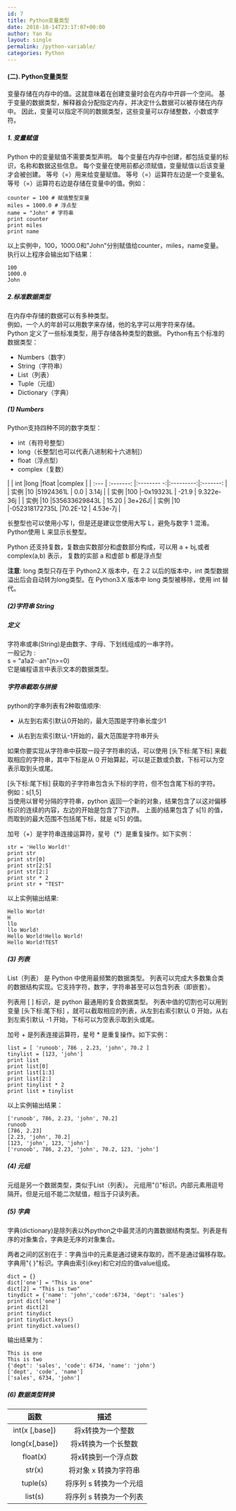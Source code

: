 ```yaml
---
id: 7
title: Python变量类型
date: 2018-10-14T23:17:07+00:00
author: Yan Xu
layout: single
permalink: /python-variable/
categories: Python
---
```

#### (二). Python变量类型

变量存储在内存中的值。这就意味着在创建变量时会在内存中开辟一个空间。
基于变量的数据类型，解释器会分配指定内存，并决定什么数据可以被存储在内存中。
因此，变量可以指定不同的数据类型，这些变量可以存储整数，小数或字符。

##### 1. 变量赋值
Python 中的变量赋值不需要类型声明。
每个变量在内存中创建，都包括变量的标识，名称和数据这些信息。
每个变量在使用前都必须赋值，变量赋值以后该变量才会被创建。
等号（=）用来给变量赋值。
等号（=）运算符左边是一个变量名,等号（=）运算符右边是存储在变量中的值。例如：

```
counter = 100 # 赋值整型变量
miles = 1000.0 # 浮点型
name = "John" # 字符串
print counter
print miles
print name
```

以上实例中，100，1000.0和"John"分别赋值给counter，miles，name变量。
执行以上程序会输出如下结果：


```
100
1000.0
John
```

##### 2.标准数据类型
在内存中存储的数据可以有多种类型。<br>
例如，一个人的年龄可以用数字来存储，他的名字可以用字符来存储。<br>
Python 定义了一些标准类型，用于存储各种类型的数据。
Python有五个标准的数据类型：

* Numbers（数字）
* String（字符串）
* List（列表）
* Tuple（元组）
* Dictionary（字典）

##### (1) Numbers
Python支持四种不同的数字类型：

* int（有符号整型）
* long（长整型[也可以代表八进制和十六进制]）
* float（浮点型）
* complex（复数）

|      | int       |long        |float      |complex  |
| :--- | :-------: |:-------- -:|:---------:|:-------: |
| 实例  |10        |51924361L   | 0.0       |    3.14j |
| 实例  |100       |-0x19323L   | -21.9      |    9.322e-36j |
| 实例  |10        |535633629843L  | 15.20      |    3e+26J|
| 实例  |10        |-052318172735L |70.2E-12     |   4.53e-7j |

长整型也可以使用小写 l，但是还是建议您使用大写 L，避免与数字 1 混淆。Python使用 L 来显示长整型。

Python 还支持复数，复数由实数部分和虚数部分构成，可以用 a + bj,或者 complex(a,b) 表示， 复数的实部 a 和虚部 b 都是浮点型<br>

**注意**: long 类型只存在于 Python2.X 版本中，在 2.2 以后的版本中，int 类型数据溢出后会自动转为long类型。在 Python3.X 版本中 long 类型被移除，使用 int 替代。


##### (2)字符串 String
##### 定义
字符串或串(String)是由数字、字母、下划线组成的一串字符。<br>
一般记为 :<br>
s = "a1a2···an"(n>=0)<br>
它是编程语言中表示文本的数据类型。

##### 字符串截取与拼接
python的字串列表有2种取值顺序:
* 从左到右索引默认0开始的，最大范围是字符串长度少1

* 从右到左索引默认-1开始的，最大范围是字符串开头

如果你要实现从字符串中获取一段子字符串的话，可以使用 [头下标:尾下标] 来截取相应的字符串，其中下标是从 0 开始算起，可以是正数或负数，下标可以为空表示取到头或尾。

[头下标:尾下标] 获取的子字符串包含头下标的字符，但不包含尾下标的字符。<br>
例如：s[1,5]<br>
当使用以冒号分隔的字符串，python 返回一个新的对象，结果包含了以这对偏移标识的连续的内容，左边的开始是包含了下边界。
上面的结果包含了 s[1] 的值，而取到的最大范围不包括尾下标，就是 s[5] 的值。

加号（+）是字符串连接运算符，星号（\*）是重复操作。如下实例：

```
str = 'Hello World!'
print str           
print str[0]        
print str[2:5]     
print str[2:]       
print str * 2       
print str + "TEST"
```

以上实例输出结果:
```
Hello World!
H
llo
llo World!
Hello World!Hello World!
Hello World!TEST
```

##### (3) 列表
List（列表） 是 Python 中使用最频繁的数据类型。
列表可以完成大多数集合类的数据结构实现。它支持字符，数字，字符串甚至可以包含列表（即嵌套）。<br>

列表用 [ ] 标识，是 python 最通用的复合数据类型。
列表中值的切割也可以用到变量 [头下标:尾下标] ，就可以截取相应的列表，从左到右索引默认 0 开始，从右到左索引默认 -1 开始，下标可以为空表示取到头或尾。

加号 + 是列表连接运算符，星号 * 是重复操作。如下实例：

```
list = [ 'runoob', 786 , 2.23, 'john', 70.2 ]
tinylist = [123, 'john']
print list               
print list[0]            
print list[1:3]          
print list[2:]           
print tinylist * 2       
print list + tinylist    
```
以上实例输出结果：

```
['runoob', 786, 2.23, 'john', 70.2]
runoob
[786, 2.23]
[2.23, 'john', 70.2]
[123, 'john', 123, 'john']
['runoob', 786, 2.23, 'john', 70.2, 123, 'john']
```
##### (4) 元组

元组是另一个数据类型，类似于List（列表）。
元组用"()"标识。内部元素用逗号隔开。但是元组不能二次赋值，相当于只读列表。

##### (5) 字典
字典(dictionary)是除列表以外python之中最灵活的内置数据结构类型。列表是有序的对象集合，字典是无序的对象集合。

两者之间的区别在于：字典当中的元素是通过键来存取的，而不是通过偏移存取。
字典用"{ }"标识。字典由索引(key)和它对应的值value组成。

```
dict = {}
dict['one'] = "This is one"
dict[2] = "This is two"
tinydict = {'name': 'john','code':6734, 'dept': 'sales'}
print dict['one']          
print dict[2]              
print tinydict             
print tinydict.keys()      
print tinydict.values()    
```

输出结果为：

```
This is one
This is two
{'dept': 'sales', 'code': 6734, 'name': 'john'}
['dept', 'code', 'name']
['sales', 6734, 'john']
```


##### (6) 数据类型转换


|函数             | 描述            |
|:-------------:|:-------------:|
| int(x [,base])  | 将x转换为一个整数 |
|  long(x[,base]) | 将x转换为一个长整数 |
| float(x)        | 将x转换到一个浮点数 |
| str(x)          | 将对象 x 转换为字符串 |
| tuple(s)        | 将序列 s 转换为一个元组 |
| list(s)         | 将序列 s 转换为一个列表 |
